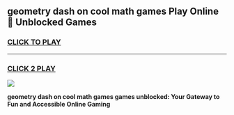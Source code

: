 
## geometry dash on cool math games Play Online 👋 Unblocked Games
<h3>
<a href="https://news.freeplayer.one?title=geometry_dash_on_cool_math_games&ref=17CMG">CLICK TO PLAY</a></h3>
<hr>

<h3>
<a href="https://news.freeplayer.one?title=geometry_dash_on_cool_math_games&ref=17CMG">CLICK 2 PLAY</a>
  
</h3>

<a href="https://news.freeplayer.one?title=geometry_dash_on_cool_math_games&ref=17CMG/"><img src="https://clearcache.store/games.png"></a>


**geometry dash on cool math games games unblocked: Your Gateway to Fun and Accessible Online Gaming**
